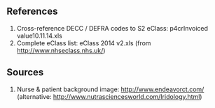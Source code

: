 
References
----------

1. Cross-reference DECC / DEFRA codes to S2 eClass: p4crInvoiced value10.11.14.xls
2. Complete eClass list: eClass 2014 v2.xls (from http://www.nhseclass.nhs.uk/) 

Sources
-------
1. Nurse & patient background image: http://www.endeavorct.com/
   (alternative: http://www.nutrasciencesworld.com/Iridology.html)  